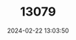 ---
title: "13079"
category: "Melasmothrix naso"
draft: false
date: 2024-02-22 13:03:50
languages:
  English: ["Sulawesian Shrew Rat", "Diurnal Sulawesian Shrew Rat"]
---
